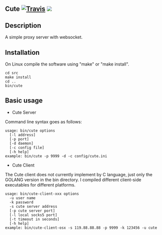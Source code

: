 ## Cute [![Travis](https://img.shields.io/travis/rust-lang/rust.svg)]() ![](https://img.shields.io/badge/version-v0.7-yellow.svg)

## Description

A simple proxy server with websocket.

## Installation

On Linux compile the software using "make" or "make install". 
```
cd src
make install
cd ..
bin/cute 
```

## Basic usage

* Cute Server

Command line syntax goes as follows:
```
usage: bin/cute options
  [-l address]
  [-p port]
  [-d daemon]
  [-c config file]
  [-h help]
example: bin/cute -p 9999 -d -c config/cute.ini
```

* Cute Client

The Cute client does not currently implement by C language, just only the GOLANG version in the bin directory. I compiled different client-side executables for different platforms.

```
usage: bin/cute-client-xxx options
  -u user name
  -k password
  -s cute server address
  [-p cute server port]
  [-l local socks5 port]
  [-t timeout in seconds]
  [-h help]
example: bin/cute-client-osx -s 119.88.88.88 -p 9999 -k 123456 -u cute
```
